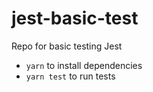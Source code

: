# jest-basic-test
Repo for basic testing Jest
* ```yarn``` to install dependencies
* ```yarn test``` to run tests
